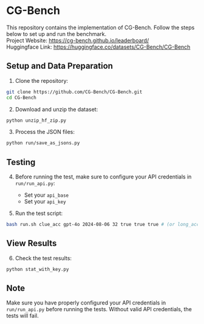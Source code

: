 # CG-Bench

This repository contains the implementation of CG-Bench. Follow the steps below to set up and run the benchmark.  
Project Website: https://cg-bench.github.io/leaderboard/  
Huggingface Link: https://huggingface.co/datasets/CG-Bench/CG-Bench

## Setup and Data Preparation

1. Clone the repository:
```bash
git clone https://github.com/CG-Bench/CG-Bench.git
cd CG-Bench
```

2. Download and unzip the dataset:
```bash
python unzip_hf_zip.py
```

3. Process the JSON files:
```bash
python run/save_as_jsons.py
```

## Testing

4. Before running the test, make sure to configure your API credentials in `run/run_api.py`:
   - Set your `api_base`
   - Set your `api_key`

5. Run the test script:
```bash
bash run.sh clue_acc gpt-4o 2024-08-06 32 true true true # (or long_acc, miou, open ...) 
```

## View Results

6. Check the test results:
```bash
python stat_with_key.py
```

## Note
Make sure you have properly configured your API credentials in `run/run_api.py` before running the tests. Without valid API credentials, the tests will fail.
